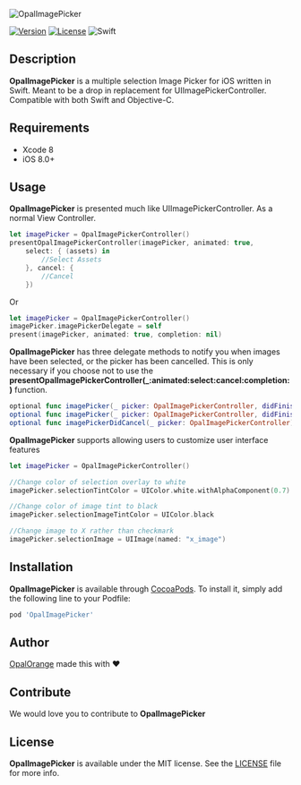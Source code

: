 ![OpalImagePicker](https://github.com/opalorange/OpalImagePicker/blob/master/Resources/OpalImagePickerPresentation.jpg)

[![Version](https://img.shields.io/cocoapods/v/OpalImagePicker.svg?style=flat)](http://cocoadocs.org/docsets/OpalImagePicker)
[![License](https://img.shields.io/cocoapods/l/OpalImagePicker.svg?style=flat)](http://cocoadocs.org/docsets/OpalImagePicker)
![Swift](https://img.shields.io/badge/%20in-swift%203.0-orange.svg)



## Description

**OpalImagePicker** is a multiple selection Image Picker for iOS written in Swift. Meant to be a drop in replacement for UIImagePickerController. Compatible with both Swift and Objective-C.

## Requirements
- Xcode 8
- iOS 8.0+

## Usage

**OpalImagePicker** is presented much like UIImagePickerController. As a normal View Controller.

```swift
let imagePicker = OpalImagePickerController()   
presentOpalImagePickerController(imagePicker, animated: true, 
	select: { (assets) in
		//Select Assets
	}, cancel: {
		//Cancel
	})
```

Or

```swift
let imagePicker = OpalImagePickerController()
imagePicker.imagePickerDelegate = self        
present(imagePicker, animated: true, completion: nil)
```
**OpalImagePicker** has three delegate methods to notify you when images have been selected, or the picker has been cancelled. This is only necessary if you choose not to use the **presentOpalImagePickerController(_:animated:select:cancel:completion:)** function.

```swift
optional func imagePicker(_ picker: OpalImagePickerController, didFinishPickingImages images: [UIImage])
optional func imagePicker(_ picker: OpalImagePickerController, didFinishPickingAssets assets: [PHAsset])
optional func imagePickerDidCancel(_ picker: OpalImagePickerController)
```

**OpalImagePicker** supports allowing users to customize user interface features

```swift
let imagePicker = OpalImagePickerController()

//Change color of selection overlay to white
imagePicker.selectionTintColor = UIColor.white.withAlphaComponent(0.7)

//Change color of image tint to black
imagePicker.selectionImageTintColor = UIColor.black

//Change image to X rather than checkmark
imagePicker.selectionImage = UIImage(named: "x_image")
```

## Installation

**OpalImagePicker** is available through [CocoaPods](http://cocoapods.org). To install
it, simply add the following line to your Podfile:

```ruby
pod 'OpalImagePicker'
```

## Author

[OpalOrange](http://opalorange.com) made this with ❤

## Contribute

We would love you to contribute to **OpalImagePicker**

## License

**OpalImagePicker** is available under the MIT license. See the [LICENSE](https://github.com/opalorange/OpalImagePicker/blob/master/LICENSE.md) file for more info.
